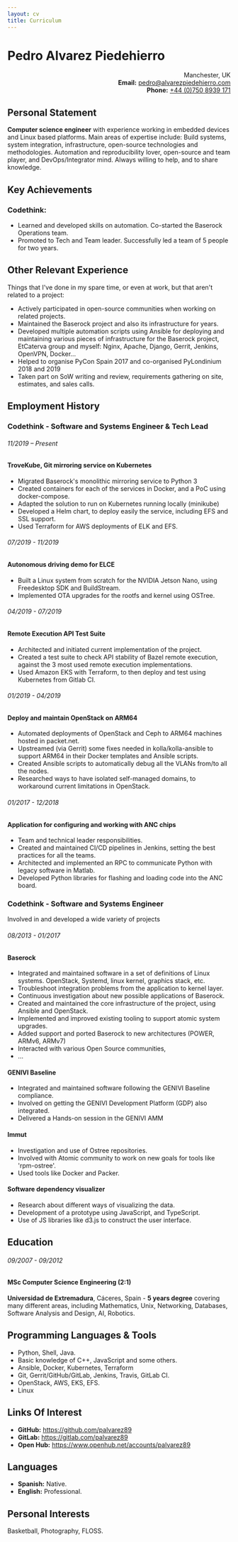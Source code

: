 ```yaml
---
layout: cv
title: Curriculum
---
```


# Pedro Alvarez Piedehierro

<p style="text-align: right;">
    Manchester, UK<br>
    <strong>Email:</strong> <a href="mailto:pedro@alvarezpiedehierro.com">pedro@alvarezpiedehierro.com</a> <br>
    <strong>Phone:</strong> <a href="tel:+447508939171">+44 (0)750 8939 171</a> <br>
</p>


## Personal Statement

**Computer science engineer** with experience working in embedded devices and Linux based platforms. Main areas of expertise include: Build systems, system integration, infrastructure, open-source technologies and methodologies. Automation and reproducibility lover, open-source and team player, and DevOps/Integrator mind. Always willing to help, and to share knowledge.


## Key Achievements

### Codethink:

- Learned and developed skills on automation. Co-started the Baserock Operations team.
- Promoted to Tech and Team leader. Successfully led a team of 5 people for two years.


## Other Relevant Experience

Things that I've done in my spare time, or even at work, but that aren't related to a project:

- Actively participated in open-source communities when working on related projects.
- Maintained the Baserock project and also its infrastructure for years.
- Developed multiple automation scripts using Ansible for deploying and maintaining various pieces of infrastructure for the Baserock project, EtCaterva group and myself: Nginx, Apache, Django, Gerrit, Jenkins, OpenVPN, Docker...
- Helped to organise PyCon Spain 2017 and co-organised PyLondinium 2018 and 2019
- Taken part on SoW writing and review, requirements gathering on site, estimates, and sales calls.


## Employment History

### **Codethink** - Software and Systems Engineer & Tech Lead


###### 11/2019 – Present
#### TroveKube, Git mirroring service on Kubernetes

- Migrated Baserock's monolithic mirroring service to Python 3
- Created containers for each of the services in Docker, and a PoC using docker-compose.
- Adapted the solution to run on Kubernetes running locally (minikube)
- Developed a Helm chart, to deploy easily the service, including EFS and SSL support.
- Used Terraform for AWS deployments of ELK and EFS.

###### 07/2019 - 11/2019
#### Autonomous driving demo for ELCE

- Built a Linux system from scratch for the NVIDIA Jetson Nano, using Freedesktop SDK and BuildStream.
- Implemented OTA upgrades for the rootfs and kernel using OSTree.


###### 04/2019 - 07/2019
#### Remote Execution API Test Suite

- Architected and initiated current implementation of the project.
- Created a test suite to check API stability of Bazel remote execution, against the 3 most
used remote execution implementations.
- Used Amazon EKS with Terraform, to then deploy and test using Kubernetes from Gitlab CI.


###### 01/2019 - 04/2019
#### Deploy and maintain OpenStack on ARM64

- Automated deployments of OpenStack and Ceph to ARM64 machines hosted in packet.net.
- Upstreamed (via Gerrit)  some fixes needed in kolla/kolla-ansible to support ARM64 in their Docker templates and Ansible scripts.
- Created Ansible scripts to automatically debug all the VLANs from/to all the nodes.
- Researched ways to have isolated self-managed domains, to workaround current limitations in OpenStack.


###### 01/2017 - 12/2018
#### Application for configuring and working with ANC chips

- Team and technical leader responsibilities.
- Created and maintained CI/CD pipelines in Jenkins, setting the best practices for all the teams.
- Architected and implemented an RPC to communicate Python with legacy software in Matlab.
- Developed Python libraries for flashing and loading code into the ANC board.


### **Codethink** - Software and Systems Engineer

Involved in and developed a wide variety of projects

###### 08/2013 - 01/2017
#### Baserock

- Integrated and maintained software in a set of definitions of Linux systems. OpenStack, Systemd, linux kernel, graphics stack, etc.
- Troubleshoot integration problems from the application to kernel layer.
- Continuous investigation about new possible applications of Baserock.
- Created and maintained the core infrastructure of the project, using Ansible and OpenStack.
- Implemented and improved existing tooling to support atomic system upgrades.
- Added support and ported Baserock to new architectures (POWER, ARMv6, ARMv7)
- Interacted with various Open Source communities,
- …

#### GENIVI Baseline

- Integrated and maintained software following the GENIVI Baseline compliance.
- Involved on getting the GENIVI Development Platform (GDP) also integrated.
- Delivered a Hands-on session in the GENIVI AMM

#### Immut

- Investigation and use of Ostree repositories.
- Involved with Atomic community to work on new goals for tools like 'rpm-ostree'.
- Used tools like Docker and Packer.

#### Software dependency visualizer

- Research about different ways of visualizing the data.
- Development of a prototype using JavaScript, and TypeScript.
- Use of JS libraries like d3.js to construct the user interface.


## Education

###### 09/2007 - 09/2012
#### MSc Computer Science Engineering (2:1)

**Universidad de Extremadura**, Cáceres, Spain - **5 years degree** covering many
different areas, including Mathematics, Unix, Networking, Databases, Software
Analysis and Design, AI, Robotics.


## Programming Languages & Tools

* Python, Shell, Java.
* Basic knowledge of C++, JavaScript and some others.
* Ansible, Docker, Kubernetes, Terraform
* Git, Gerrit/GitHub/GitLab, Jenkins, Travis, GitLab CI.
* OpenStack, AWS, EKS, EFS.
* Linux


## Links Of Interest

- **GitHub:** https://github.com/palvarez89
- **GitLab:** https://gitlab.com/palvarez89
- **Open Hub:** https://www.openhub.net/accounts/palvarez89


## Languages

- **Spanish:** Native.
- **English:** Professional.


## Personal Interests

Basketball, Photography, FLOSS.
